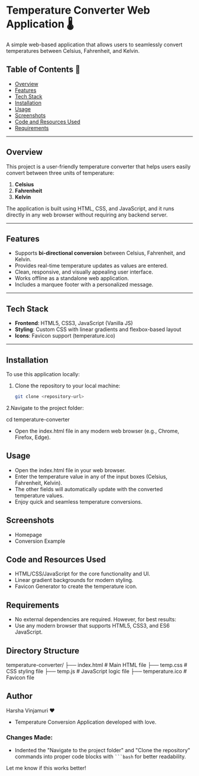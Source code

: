 # Temperature Converter Web Application 🌡️

A simple web-based application that allows users to seamlessly convert temperatures between Celsius, Fahrenheit, and Kelvin.

## Table of Contents :bookmark_tabs:
- [Overview](#overview)
- [Features](#features)
- [Tech Stack](#tech-stack)
- [Installation](#installation)
- [Usage](#usage)
- [Screenshots](#screenshots)
- [Code and Resources Used](#code-and-resources-used)
- [Requirements](#requirements)

---

## Overview
This project is a user-friendly temperature converter that helps users easily convert between three units of temperature:
1. **Celsius**
2. **Fahrenheit**
3. **Kelvin**

The application is built using HTML, CSS, and JavaScript, and it runs directly in any web browser without requiring any backend server.

---

## Features
- Supports **bi-directional conversion** between Celsius, Fahrenheit, and Kelvin.
- Provides real-time temperature updates as values are entered.
- Clean, responsive, and visually appealing user interface.
- Works offline as a standalone web application.
- Includes a marquee footer with a personalized message.

---

## Tech Stack
- **Frontend**: HTML5, CSS3, JavaScript (Vanilla JS)
- **Styling**: Custom CSS with linear gradients and flexbox-based layout
- **Icons**: Favicon support (temperature.ico)

---

## Installation
To use this application locally:
1. Clone the repository to your local machine:
   ```bash
   git clone <repository-url>
2.Navigate to the project folder:

cd temperature-converter
- Open the index.html file in any modern web browser (e.g., Chrome, Firefox, Edge).

## Usage
- Open the index.html file in your web browser.
- Enter the temperature value in any of the input boxes (Celsius, Fahrenheit, Kelvin).
- The other fields will automatically update with the converted temperature values.
- Enjoy quick and seamless temperature conversions.

## Screenshots
- Homepage
- Conversion Example

## Code and Resources Used
- HTML/CSS/JavaScript for the core functionality and UI.
- Linear gradient backgrounds for modern styling.
- Favicon Generator to create the temperature icon.

## Requirements

- No external dependencies are required. However, for best results:
- Use any modern browser that supports HTML5, CSS3, and ES6 JavaScript.

## Directory Structure

temperature-converter/
├── index.html       # Main HTML file
├── temp.css         # CSS styling file
├── temp.js          # JavaScript logic file
├── temperature.ico  # Favicon file

## Author

Harsha Vinjamuri ❤️
- Temperature Conversion Application developed with love.


### Changes Made:
- Indented the "Navigate to the project folder" and "Clone the repository" commands into proper code blocks with ` ```bash ` for better readability.

Let me know if this works better!

